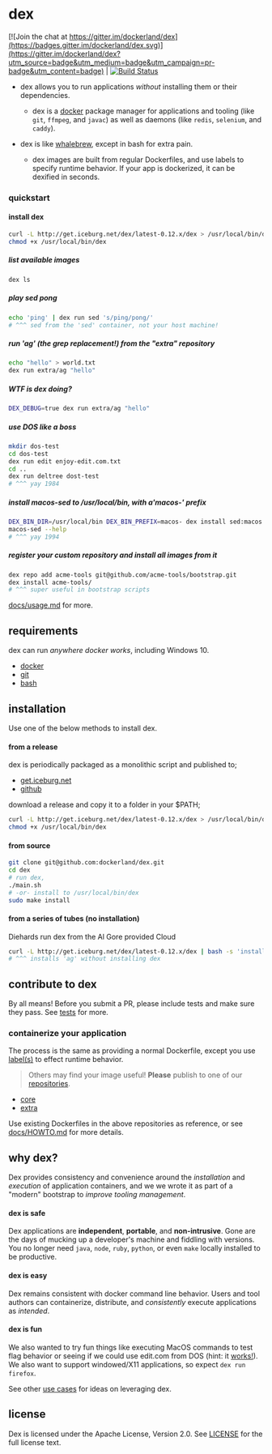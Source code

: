 # dex

[![Join the chat at https://gitter.im/dockerland/dex](https://badges.gitter.im/dockerland/dex.svg)](https://gitter.im/dockerland/dex?utm_source=badge&utm_medium=badge&utm_campaign=pr-badge&utm_content=badge) | [![Build Status](https://travis-ci.org/dockerland/dex.svg?branch=master)](https://travis-ci.org/dockerland/dex)


* dex allows you to run applications _without_ installing them or their dependencies.
  * dex is a [docker](http://www.docker.com) package manager for applications and tooling (like `git`, `ffmpeg`, and `javac`) as well as daemons (like `redis`, `selenium`, and `caddy`).


* dex is like [whalebrew](https://github.com/bfirsh/whalebrew), except in bash for extra pain.
  * dex images are built from regular Dockerfiles, and use labels to specify runtime behavior. If your app is dockerized, it can be dexified in seconds.


### quickstart

#### install dex

```sh
curl -L http://get.iceburg.net/dex/latest-0.12.x/dex > /usr/local/bin/dex && \
chmod +x /usr/local/bin/dex
```

##### list available images
```sh
dex ls
```

##### play sed pong
```sh
echo 'ping' | dex run sed 's/ping/pong/'
# ^^^ sed from the 'sed' container, not your host machine!
```

##### run 'ag' (the grep replacement!) from the "extra" repository
```sh
echo "hello" > world.txt
dex run extra/ag "hello"
```

##### WTF is dex doing?
```sh
DEX_DEBUG=true dex run extra/ag "hello"
```

##### use DOS like a boss
```sh
mkdir dos-test
cd dos-test
dex run edit enjoy-edit.com.txt
cd ..
dex run deltree dost-test
# ^^^ yay 1984
```

##### install macos-sed to /usr/local/bin, with a'macos-' prefix
```sh
DEX_BIN_DIR=/usr/local/bin DEX_BIN_PREFIX=macos- dex install sed:macos
macos-sed --help
# ^^^ yay 1994
```

##### register your custom repository and install all images from it
```sh
dex repo add acme-tools git@github.com/acme-tools/bootstrap.git
dex install acme-tools/
# ^^^ super useful in bootstrap scripts
```

[docs/usage.md](docs/usage.md) for more.

## requirements

dex can run _anywhere docker works_, including Windows 10.

  * [docker](https://www.docker.com/)
  * [git](https://git-scm.com/)
  * [bash](https://www.gnu.org/software/bash/)

## installation
Use one of the below methods to install dex.

#### from a release

dex is periodically packaged as a monolithic script and published to;
  * [get.iceburg.net](http://get.iceburg.net)
  * [github](https://github.com/briceburg/shell-helpers/releases)


download a release and copy it to a folder in your $PATH;

```sh
curl -L http://get.iceburg.net/dex/latest-0.12.x/dex > /usr/local/bin/dex && \
chmod +x /usr/local/bin/dex
```

#### from source

```sh
git clone git@github.com:dockerland/dex.git
cd dex
# run dex,
./main.sh
# -or- install to /usr/local/bin/dex
sudo make install
```

#### from a series of tubes (no installation)
Diehards run dex from the Al Gore provided Cloud
```sh
curl -L http://get.iceburg.net/dex/latest-0.12.x/dex | bash -s 'install' 'ag'
# ^^^ installs 'ag' without installing dex
```

## contribute to dex

By all means! Before you submit a PR, please include tests and make sure
they pass. See [tests](tests/) for more.

### containerize your application

The process is the same as providing a normal Dockerfile, except you use [label(s)](docs/v1-runtime.md#runtime-labels) to effect runtime behavior.


> Others may find your image useful! **Please** publish to one of our [repositories](https://github.com/dockerland).
  * [core](https://github.com/dockerland/dex-dockerfiles-core)
  * [extra](https://github.com/dockerland/dex-dockerfiles-extra)

Use existing Dockerfiles in the above repositories as reference, or see [docs/HOWTO.md](docs/HOWTO.md#containerize-your-application) for more details.


## why dex?

Dex provides consistency and convenience around the _installation_ and _execution_ of application containers, and we we wrote it as part of a "modern" bootstrap to _improve tooling management_.

#### dex is safe

Dex applications are **independent**, **portable**, and **non-intrusive**. Gone are the days of mucking up a developer's machine and fiddling with versions. You no longer need `java`, `node`, `ruby`, `python`, or even `make` locally installed to be productive.

#### dex is easy

Dex remains consistent with docker command line behavior. Users and tool authors can containerize, distribute, and _consistently_ execute applications as _intended_.

#### dex is fun

We also wanted to try fun things like executing MacOS commands to test flag behavior or seeing if we could use edit.com from DOS (hint: it [works!](https://github.com/dockerland/dex-dockerfiles-extra/tree/master/dex-images/edit)). We also want to support windowed/X11 applications, so expect `dex run firefox`.

See other [use cases](docs/usage.md#use-cases) for ideas on leveraging dex.

## license

Dex is licensed under the Apache License, Version 2.0.
See [LICENSE](LICENSE) for the full license text.
